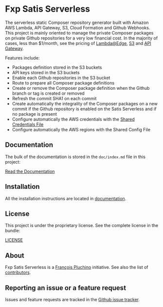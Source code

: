 Fxp Satis Serverless
====================

The serverless static Composer repository generator built with Amazon AWS Lambda, API Gateway, S3, Cloud Formation
and Github Webhooks. This project is mainly oriented to manage the private Composer packages on private Github
repositories for a very low financial cost. In the majority of cases, less than $1/month, see the pricing of
[Lambda@Edge](https://aws.amazon.com/lambda/pricing), [S3](https://aws.amazon.com/s3/pricing) and
[API Gateway](https://aws.amazon.com/api-gateway/pricing).

Features include:

- Packages definition stored in the S3 buckets
- API keys stored in the S3 buckets
- Enable each Github repositories in the S3 bucket
- Route to prepare all Composer package definitions
- Create or remove the Composer package definition when the Github branch or tag is created or removed
- Refresh the commit SHA1 on each commit
- Create automatically the integrality of the Composer packages on a new commit if the Github repository
  is enabled on the Satis Serverless and if no package is present
- Configure automatically the AWS credentials with the [Shared Credentials File](https://docs.aws.amazon.com/sdk-for-javascript/v2/developer-guide/loading-node-credentials-shared.html)
- Configure automatically the AWS regions with the Shared Config File

Documentation
-------------

The bulk of the documentation is stored in the `doc/index.md`
file in this project:

[Read the Documentation](doc/index.md)

Installation
------------

All the installation instructions are located in [documentation](doc/index.md).

License
-------

This project is under the proprietary license. See the complete license in the bundle:

[LICENSE](LICENSE)

About
-----

Fxp Satis Serverless is a [François Pluchino](https://github.com/francoispluchino) initiative.
See also the list of [contributors](https://github.com/fxpio/fxp-satis-serverless/graphs/contributors).

Reporting an issue or a feature request
---------------------------------------

Issues and feature requests are tracked in the [Github issue tracker](https://github.com/fxpio/fxp-satis-serverless/issues).
